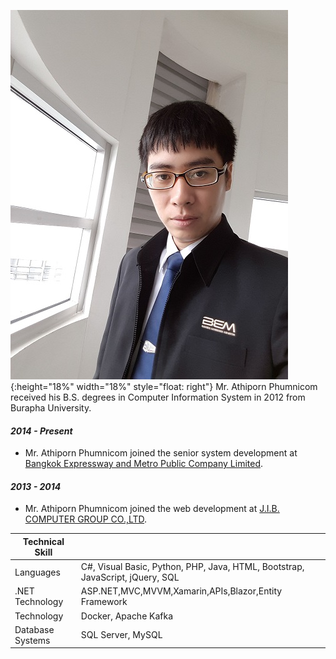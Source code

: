 ![profile picture](/assets/images/214737.jpg "Athiporn Phumnicom"){:height="18%" width="18%" style="float: right"} 
Mr. Athiporn Phumnicom received his B.S. degrees in Computer Information System in 2012 from Burapha University.

#### *2014 - Present*
- Mr. Athiporn Phumnicom joined the senior system development at [Bangkok Expressway and Metro Public Company Limited](https://www.bemplc.co.th).

#### *2013 - 2014*
- Mr. Athiporn Phumnicom joined the web development at [J.I.B. COMPUTER GROUP CO.,LTD](https://www.jib.co.th).

| Technical Skill  |                                                                               |
|------------------|-------------------------------------------------------------------------------|
| Languages        | C#, Visual Basic, Python, PHP, Java, HTML, Bootstrap, JavaScript, jQuery, SQL |
| .NET Technology  | ASP.NET,MVC,MVVM,Xamarin,APIs,Blazor,Entity Framework                         |
| Technology       | Docker, Apache Kafka                                                          |
| Database Systems | SQL Server, MySQL                                                             |

